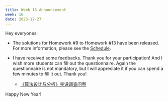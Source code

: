 ```yaml
---
title: Week 16 Announcement
week: 16
date: 2023-12-27
---
```


Hey everyones:

- The solutions for Homework #9 to Homework #13 have been released. For more information, please see the [Schedule](../schedule).

- I have received some feedbacks. Thank you for your participation! And I wish more students can fill out the questionnaire. Again the questionnaire is not mandatory, but I will appreciate it if you can spend a few minutes to fill it out. Thank you!

  - [《算法设计与分析》完课调查问卷](https://www.wjx.cn/vm/YfWr24n.aspx# )

Happy New Year!

